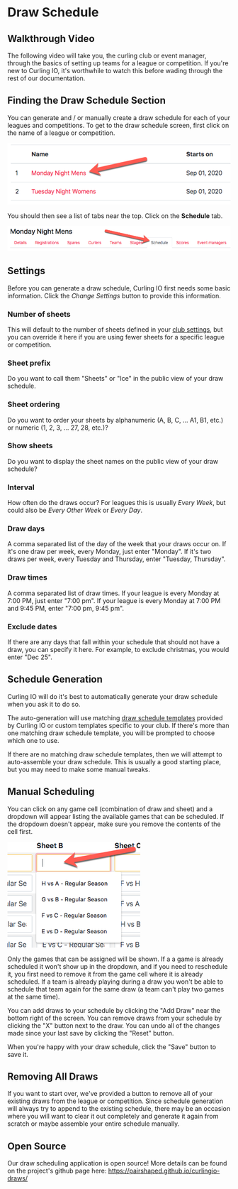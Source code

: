 # Draw Schedule

## Walkthrough Video[​](#walkthrough-video "Direct link to Walkthrough Video")

The following video will take you, the curling club or event manager, through the basics of setting up teams for a league or competition. If you're new to Curling IO, it's worthwhile to watch this before wading through the rest of our documentation.

## Finding the Draw Schedule Section[​](#finding-the-draw-schedule-section "Direct link to Finding the Draw Schedule Section")

You can generate and / or manually create a draw schedule for each of your leagues and competitions. To get to the draw schedule screen, first click on the name of a league or competition.

![Events List](/assets/images/events-d18b109ded429fddd604c714df19b8be.png)

You should then see a list of tabs near the top. Click on the **Schedule** tab.

![Draw Schedule Navigation](/assets/images/navigation-b9706b8d415dd8bc7339993a76265b7b.png)

## Settings[​](#settings "Direct link to Settings")

Before you can generate a draw schedule, Curling IO first needs some basic information. Click the *Change Settings* button to provide this information.

### Number of sheets[​](#number-of-sheets "Direct link to Number of sheets")

This will default to the number of sheets defined in your [club settings](/docs/club-management/settings.md), but you can override it here if you are using fewer sheets for a specific league or competition.

### Sheet prefix[​](#sheet-prefix "Direct link to Sheet prefix")

Do you want to call them "Sheets" or "Ice" in the public view of your draw schedule.

### Sheet ordering[​](#sheet-ordering "Direct link to Sheet ordering")

Do you want to order your sheets by alphanumeric (A, B, C, ... A1, B1, etc.) or numeric (1, 2, 3, ... 27, 28, etc.)?

### Show sheets[​](#show-sheets "Direct link to Show sheets")

Do you want to display the sheet names on the public view of your draw schedule?

### Interval[​](#interval "Direct link to Interval")

How often do the draws occur? For leagues this is usually *Every Week*, but could also be *Every Other Week* or *Every Day*.

### Draw days[​](#draw-days "Direct link to Draw days")

A comma separated list of the day of the week that your draws occur on. If it's one draw per week, every Monday, just enter "Monday". If it's two draws per week, every Tuesday and Thursday, enter "Tuesday, Thursday".

### Draw times[​](#draw-times "Direct link to Draw times")

A comma separated list of draw times. If your league is every Monday at 7:00 PM, just enter "7:00 pm". If your league is every Monday at 7:00 PM and 9:45 PM, enter "7:00 pm, 9:45 pm".

### Exclude dates[​](#exclude-dates "Direct link to Exclude dates")

If there are any days that fall within your schedule that should not have a draw, you can specify it here. For example, to exclude christmas, you would enter "Dec 25".

## Schedule Generation[​](#schedule-generation "Direct link to Schedule Generation")

Curling IO will do it's best to automatically generate your draw schedule when you ask it to do so.

The auto-generation will use matching [draw schedule templates](/docs/event-management/draw-schedule-templates.md) provided by Curling IO or custom templates specific to your club. If there's more than one matching draw schedule template, you will be prompted to choose which one to use.

If there are no matching draw schedule templates, then we will attempt to auto-assemble your draw schedule. This is usually a good starting place, but you may need to make some manual tweaks.

## Manual Scheduling[​](#manual-scheduling "Direct link to Manual Scheduling")

You can click on any game cell (combination of draw and sheet) and a dropdown will appear listing the available games that can be scheduled. If the dropdown doesn't appear, make sure you remove the contents of the cell first.

![Manual Edit](/assets/images/manual-edit-96236852660f51d001987ef8f5d15a8a.png)

Only the games that can be assigned will be shown. If a a game is already scheduled it won't show up in the dropdown, and if you need to reschedule it, you first need to remove it from the game cell where it is already scheduled. If a team is already playing during a draw you won't be able to schedule that team again for the same draw (a team can't play two games at the same time).

You can add draws to your schedule by clicking the "Add Draw" near the bottom right of the screen. You can remove draws from your schedule by clicking the "X" button next to the draw. You can undo all of the changes made since your last save by clicking the "Reset" button.

When you're happy with your draw schedule, click the "Save" button to save it.

## Removing All Draws[​](#removing-all-draws "Direct link to Removing All Draws")

If you want to start over, we've provided a button to remove all of your existing draws from the league or competition. Since schedule generation will always try to append to the existing schedule, there may be an occasion where you will want to clear it out completely and generate it again from scratch or maybe assemble your entire schedule manually.

## Open Source[​](#open-source "Direct link to Open Source")

Our draw scheduling application is open source! More details can be found on the project's github page here: <https://pairshaped.github.io/curlingio-draws/>
